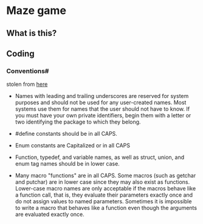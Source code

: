 # Maze game

## What is this?

## Coding
### Conventions#
stolen from [here](https://www.doc.ic.ac.uk/lab/cplus/cstyle.html#N103FD)

- Names with leading and trailing underscores are reserved for system purposes and should not be used for any user-created names. Most systems use them for names that the user should not have to know. If you must have your own private identifiers, begin them with a letter or two identifying the package to which they belong.

- #define constants should be in all CAPS.

- Enum constants are Capitalized or in all CAPS

- Function, typedef, and variable names, as well as struct, union, and enum tag names should be in lower case.

- Many macro "functions" are in all CAPS. Some macros (such as getchar and putchar) are in lower case since they may also exist as functions. Lower-case macro names are only acceptable if the macros behave like a function call, that is, they evaluate their parameters exactly once and do not assign values to named parameters. Sometimes it is impossible to write a macro that behaves like a function even though the arguments are evaluated exactly once.

